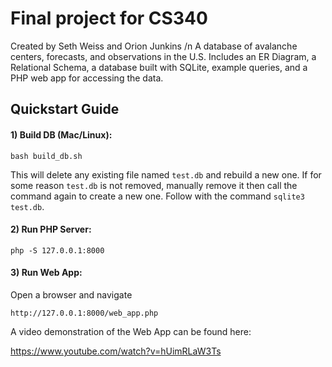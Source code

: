 # Final project for CS340

Created by Seth Weiss and Orion Junkins /n
A database of avalanche centers, forecasts, and observations in the U.S. 
Includes an ER Diagram, a Relational Schema, a database built with SQLite, example queries, and a PHP web app for accessing the data. 

## Quickstart Guide
#### 1) Build DB (Mac/Linux):

```
bash build_db.sh
```

This will delete any existing file named `test.db` and rebuild a new one.
If for some reason `test.db` is not removed, manually remove it then call the command again to create a new one. 
Follow with the command `sqlite3 test.db`.

#### 2) Run PHP Server:
```
php -S 127.0.0.1:8000
```

#### 3) Run Web App:
Open a browser and navigate
```
http://127.0.0.1:8000/web_app.php
```
A video demonstration of the Web App can be found here:

https://www.youtube.com/watch?v=hUimRLaW3Ts
